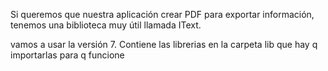 Si queremos que nuestra aplicación crear PDF para exportar información, tenemos una biblioteca muy útil llamada IText.

vamos a usar la versión 7. Contiene las librerias en la carpeta lib que hay q importarlas para q funcione
